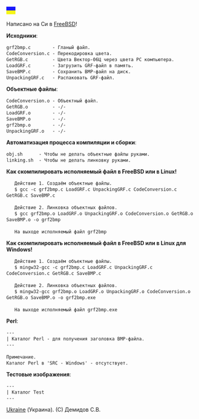 ![](https://github.com/drilnet/vector-06c-grf2bmp/blob/master/UA.png)

Написано на Си в [FreeBSD](https://www.freebsd.org/ru/)!

**Исходники**:

    grf2bmp.c        - Гланый файл.
    CodeConversion.c - Перекодировка цвета.
    GetRGB.c         - Цвета Вектор-06Ц через цвета PC компьютера.
    LoadGRF.c        - Загрузить GRF-файл в память.
    SaveBMP.c        - Сохранить BMP-файл на диск.
    UnpackingGRF.c   - Распаковать GRF-файл.

**Объектные файлы**:

    CodeConversion.o - Объектный файл.
    GetRGB.o         - -/-
    LoadGRF.o        - -/-
    SaveBMP.o        - -/-
    grf2bmp.o        - -/-
    UnpackingGRF.o   - -/-

**Автоматизация процесса компиляции и сборки**:

    obj.sh      - Чтобы не делать объектные файлы руками.
    linking.sh  - Чтобы не делать линковку руками.

**Как скомпилировать исполняемый файл в FreeBSD или в Linux!**
 
       Действие 1. Создаём объектные файлы.
       $ gcc -c grf2bmp.c LoadGRF.c UnpackingGRF.c CodeConversion.c GetRGB.c SaveBMP.c

       Действие 2. Линковка объектных файлов.
       $ gcc grf2bmp.o LoadGRF.o UnpackingGRF.o CodeConversion.o GetRGB.o SaveBMP.o -o grf2bmp

       На выходе исполняемый файл grf2bmp

**Как скомпилировать исполняемый файл в FreeBSD или в Linux для Windows!**

       Действие 1. Создаём объектные файлы.
       $ mingw32-gcc -c grf2bmp.c LoadGRF.c UnpackingGRF.c CodeConversion.c GetRGB.c SaveBMP.c

       Действие 2. Линковка объектных файлов.
       $ mingw32-gcc grf2bmp.o LoadGRF.o UnpackingGRF.o CodeConversion.o GetRGB.o SaveBMP.o -o grf2bmp.exe

       На выходе исполняемый файл grf2bmp.exe

**Perl**:

    ---
    | Каталог Perl - для получения заголовка BMP-файла.
    ---

    Примечание.
    Каталог Perl в 'SRC - Windows' - отсутствует.

**Тестовые изображения**:

    ---
    | Каталог Test
    ---

[Ukraine](https://en.wikipedia.org/wiki/Ukraine) (Украина). (C) Демидов С.В.
